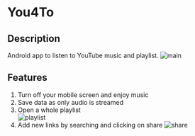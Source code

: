 # You4To
## Description
Android app to listen to YouTube music and playlist.
![main](http://imgur.com/sDwnY5C.jpg)
## Features
1. Turn off your mobile screen and enjoy music
2. Save data as only audio is streamed
3. Open a whole playlist  
![playlist](http://imgur.com/aFoA5d7.jpg)
4. Add new links by searching and clicking on share 
![share](http://i.imgur.com/PZCjmay.jpg)
